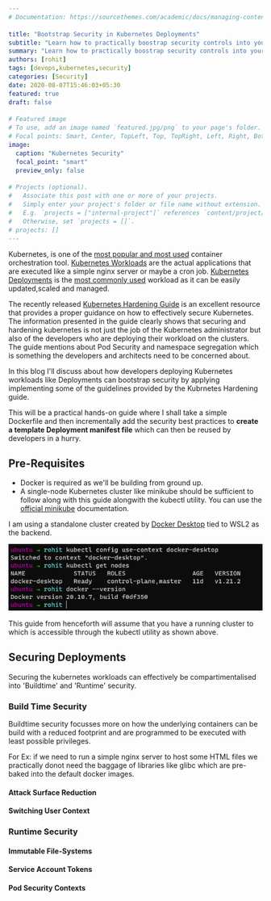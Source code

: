 ```yaml
---
# Documentation: https://sourcethemes.com/academic/docs/managing-content/

title: "Bootstrap Security in Kubernetes Deployments"
subtitle: "Learn how to practically boostrap security controls into your kubernetes deployments"
summary: "Learn how to practically boostrap security controls into your kubernetes deployments"
authors: [rohit]
tags: [devops,kubernetes,security]
categories: [Security]
date: 2020-08-07T15:46:03+05:30
featured: true
draft: false

# Featured image
# To use, add an image named `featured.jpg/png` to your page's folder.
# Focal points: Smart, Center, TopLeft, Top, TopRight, Left, Right, BottomLeft, Bottom, BottomRight.
image:
  caption: "Kubernetes Security"
  focal_point: "smart"
  preview_only: false

# Projects (optional).
#   Associate this post with one or more of your projects.
#   Simply enter your project's folder or file name without extension.
#   E.g. `projects = ["internal-project"]` references `content/project/deep-learning/index.md`.
#   Otherwise, set `projects = []`.
# projects: []
---
```


Kubernetes, is one of the [most popular and most used](https://devopscube.com/docker-container-clustering-tools/) container orchestration tool. [Kubernetes Workloads](https://kubernetes.io/docs/concepts/workloads/) are the actual applications that are executed like a simple nginx server or maybe a cron job. [Kubernetes Deployments](https://kubernetes.io/docs/concepts/workloads/controllers/deployment/) is the [most commonly used](https://rancher.com/learning-paths/introduction-to-kubernetes-workloads/#:~:text=Deployments%20are%20one%20of%20the,updates%2C%20rollbacks%2C%20and%20scaling.) workload as it can be easily updated,scaled and managed.

The recently released [Kubernetes Hardening Guide](https://media.defense.gov/2021/Aug/03/2002820425/-1/-1/1/CTR_KUBERNETES%20HARDENING%20GUIDANCE.PDF) is an excellent resource that provides a proper guidance on how to effectively secure Kubernetes. The information presented in the guide clearly shows that securing and hardening kubernetes is not just the job of the Kubernetes administrator but also of the developers who are deploying their workload on the clusters. The guide mentions about Pod Security and namespace segregation which is something the developers and architects need to be concerned about.

In this blog I'll discuss about how developers deploying Kubernetes workloads like Deployments can bootstrap security by applying implementing some of the guidelines provided by the Kubrnetes Hardening guide.

This will be a practical hands-on guide where I shall take a simple Dockerfile and then incrementally add the security best practices to **create a template Deployment manifest file** which can then be reused by developers in a hurry.

## Pre-Requisites

- Docker is required as we'll be building from ground up.
- A single-node Kubernetes cluster like minikube should be sufficient to follow along with this guide alongwith the kubectl utility. You can use the [official minikube](https://minikube.sigs.k8s.io/docs/start/) documentation.

I am using a standalone cluster created by [Docker Desktop](https://hub.docker.com/editions/community/docker-ce-desktop-windows) tied to WSL2 as the backend.

![Docker Desktop](img/1.png) 

This guide from henceforth will assume that you have a running cluster to which is accessible through the kubectl utility as shown above.

## Securing Deployments

Securing the kubernetes workloads can effectively be compartimentalised into 'Buildtime' and 'Runtime' security.

### Build Time Security

Buildtime security focusses more on how the underlying containers can be build with a reduced footprint and are programmed to be executed with least possible privileges. 

For Ex: if we need to run a simple nginx server to host some HTML files we practically donot need the baggage of libraries like glibc which are pre-baked into the default docker images.

#### Attack Surface Reduction

#### Switching User Context

### Runtime Security

#### Immutable File-Systems

#### Service Account Tokens

#### Pod Security Contexts



